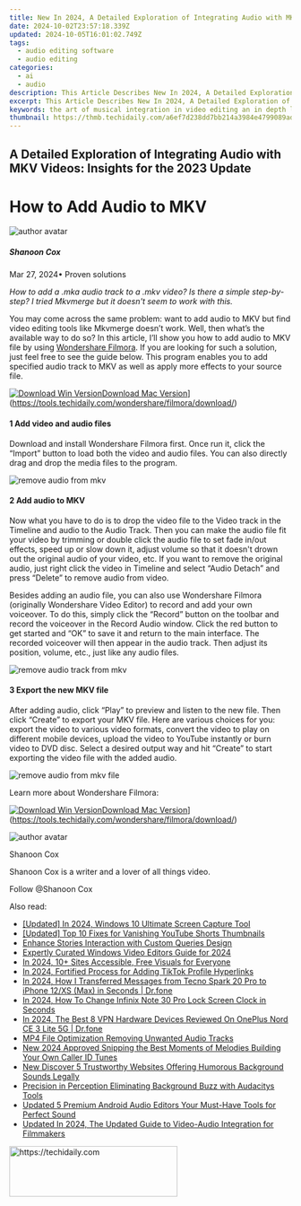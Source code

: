 ```yaml
---
title: New In 2024, A Detailed Exploration of Integrating Audio with MKV Videos Insights for the 2023 Update
date: 2024-10-02T23:57:18.339Z
updated: 2024-10-05T16:01:02.749Z
tags: 
  - audio editing software
  - audio editing
categories: 
  - ai
  - audio
description: This Article Describes New In 2024, A Detailed Exploration of Integrating Audio with MKV Videos Insights for the 2023 Update
excerpt: This Article Describes New In 2024, A Detailed Exploration of Integrating Audio with MKV Videos Insights for the 2023 Update
keywords: the art of musical integration in video editing an in depth look at using filmora,the artisans approach to integrating fade out effects in audio design updated for today,mastering audio integration in updated mkv formats,silencing audio integration with videos a guide for dashboard and web solutions 2024 edition,tips for incorporating audio elements into updated mkv video files,ultimate audio cleaner for videos windows mac edition 2024 update,a detailed exploration of integrating audio with mkv videos insights for the 2023 update
thumbnail: https://thmb.techidaily.com/a6ef7d238dd7bb214a3984e4799089ad86b5e4b6f433cd32ec9f580258b7206c.jpg
---
```


## A Detailed Exploration of Integrating Audio with MKV Videos: Insights for the 2023 Update

# How to Add Audio to MKV

![author avatar](https://images.wondershare.com/filmora/article-images/shannon-cox.jpg)

##### Shanoon Cox

 Mar 27, 2024• Proven solutions

_How to add a .mka audio track to a .mkv video? Is there a simple step-by-step? I tried Mkvmerge but it doesn't seem to work with this._

 You may come across the same problem: want to add audio to MKV but find video editing tools like Mkvmerge doesn’t work. Well, then what’s the available way to do so? In this article, I’ll show you how to add audio to MKV file by using [Wondershare Filmora](https://tools.techidaily.com/wondershare/filmora/download/). If you are looking for such a solution, just feel free to see the guide below. This program enables you to add specified audio track to MKV as well as apply more effects to your source file.

[![Download Win Version](https://images.wondershare.com/filmora/guide/download-btn-win.jpg)](https://tools.techidaily.com/wondershare/filmora/download/)[Download Mac Version](https://images.wondershare.com/filmora/guide/download-btn-mac.jpg)](https://tools.techidaily.com/wondershare/filmora/download/)

#### 1 Add video and audio files

 Download and install Wondershare Filmora first. Once run it, click the “Import” button to load both the video and audio files. You can also directly drag and drop the media files to the program.

![remove audio from mkv](https://images.wondershare.com/images/multimedia/video-editor/video-editor-main-interface.jpg)

#### 2 Add audio to MKV

 Now what you have to do is to drop the video file to the Video track in the Timeline and audio to the Audio Track. Then you can make the audio file fit your video by trimming or double click the audio file to set fade in/out effects, speed up or slow down it, adjust volume so that it doesn't drown out the original audio of your video, etc. If you want to remove the original audio, just right click the video in Timeline and select “Audio Detach” and press “Delete” to remove audio from video.

 Besides adding an audio file, you can also use Wondershare Filmora (originally Wondershare Video Editor) to record and add your own voiceover. To do this, simply click the “Record” button on the toolbar and record the voiceover in the Record Audio window. Click the red button to get started and “OK” to save it and return to the main interface. The recorded voiceover will then appear in the audio track. Then adjust its position, volume, etc., just like any audio files.

![remove audio track from mkv](https://images.wondershare.com/images/multimedia/video-editor/audio-detach.jpg)

#### 3 Export the new MKV file

 After adding audio, click “Play” to preview and listen to the new file. Then click “Create” to export your MKV file. Here are various choices for you: export the video to various video formats, convert the video to play on different mobile devices, upload the video to YouTube instantly or burn video to DVD disc. Select a desired output way and hit “Create” to start exporting the video file with the added audio.

![remove audio from mkv file](https://images.wondershare.com/images/multimedia/video-editor/video-editor-output.jpg)

 Learn more about Wondershare Filmora:

[![Download Win Version](https://images.wondershare.com/filmora/guide/download-btn-win.jpg)](https://tools.techidaily.com/wondershare/filmora/download/)[Download Mac Version](https://images.wondershare.com/filmora/guide/download-btn-mac.jpg)](https://tools.techidaily.com/wondershare/filmora/download/)

![author avatar](https://images.wondershare.com/filmora/article-images/shannon-cox.jpg)

Shanoon Cox

Shanoon Cox is a writer and a lover of all things video.

Follow @Shanoon Cox

<ins class="adsbygoogle"
      style="display:block"
      data-ad-client="ca-pub-7571918770474297"
      data-ad-slot="8358498916"
      data-ad-format="auto"
      data-full-width-responsive="true"></ins>

<span class="atpl-alsoreadstyle">Also read:</span>
<div><ul>
<li><a href="https://remote-screen-capture.techidaily.com/updated-in-2024-windows-10-ultimate-screen-capture-tool/"><u>[Updated] In 2024, Windows 10 Ultimate Screen Capture Tool</u></a></li>
<li><a href="https://facebook-video-footage.techidaily.com/updated-top-10-fixes-for-vanishing-youtube-shorts-thumbnails/"><u>[Updated] Top 10 Fixes for Vanishing YouTube Shorts Thumbnails</u></a></li>
<li><a href="https://instagram-videos.techidaily.com/enhance-stories-interaction-with-custom-queries-design/"><u>Enhance Stories Interaction with Custom Queries Design</u></a></li>
<li><a href="https://some-knowledge.techidaily.com/expertly-curated-windows-video-editors-guide-for-2024/"><u>Expertly Curated Windows Video Editors Guide for 2024</u></a></li>
<li><a href="https://extra-lessons.techidaily.com/in-2024-10plus-sites-accessible-free-visuals-for-everyone/"><u>In 2024, 10+ Sites Accessible, Free Visuals for Everyone</u></a></li>
<li><a href="https://fox-access.techidaily.com/in-2024-fortified-process-for-adding-tiktok-profile-hyperlinks/"><u>In 2024, Fortified Process for Adding TikTok Profile Hyperlinks</u></a></li>
<li><a href="https://android-transfer.techidaily.com/in-2024-how-i-transferred-messages-from-tecno-spark-20-pro-to-iphone-12xs-max-in-seconds-drfone-by-drfone-transfer-from-android-transfer-from-android/"><u>In 2024, How I Transferred Messages from Tecno Spark 20 Pro to iPhone 12/XS (Max) in Seconds | Dr.fone</u></a></li>
<li><a href="https://unlock-android.techidaily.com/in-2024-how-to-change-infinix-note-30-pro-lock-screen-clock-in-seconds-by-drfone-android/"><u>In 2024, How To Change Infinix Note 30 Pro Lock Screen Clock in Seconds</u></a></li>
<li><a href="https://phone-solutions.techidaily.com/in-2024-the-best-8-vpn-hardware-devices-reviewed-on-oneplus-nord-ce-3-lite-5g-drfone-by-drfone-virtual-android/"><u>In 2024, The Best 8 VPN Hardware Devices Reviewed On OnePlus Nord CE 3 Lite 5G | Dr.fone</u></a></li>
<li><a href="https://audio-editing.techidaily.com/mp4-file-optimization-removing-unwanted-audio-tracks/"><u>MP4 File Optimization Removing Unwanted Audio Tracks</u></a></li>
<li><a href="https://audio-editing.techidaily.com/new-2024-approved-snipping-the-best-moments-of-melodies-building-your-own-caller-id-tunes/"><u>New 2024 Approved Snipping the Best Moments of Melodies Building Your Own Caller ID Tunes</u></a></li>
<li><a href="https://audio-editing.techidaily.com/new-discover-5-trustworthy-websites-offering-humorous-background-sounds-legally/"><u>New Discover 5 Trustworthy Websites Offering Humorous Background Sounds Legally</u></a></li>
<li><a href="https://audio-editing.techidaily.com/precision-in-perception-eliminating-background-buzz-with-audacitys-tools/"><u>Precision in Perception Eliminating Background Buzz with Audacitys Tools</u></a></li>
<li><a href="https://audio-editing.techidaily.com/updated-5-premium-android-audio-editors-your-must-have-tools-for-perfect-sound/"><u>Updated 5 Premium Android Audio Editors Your Must-Have Tools for Perfect Sound</u></a></li>
<li><a href="https://audio-editing.techidaily.com/updated-in-2024-the-updated-guide-to-video-audio-integration-for-filmmakers/"><u>Updated In 2024, The Updated Guide to Video-Audio Integration for Filmmakers</u></a></li>
</ul></div>

<!-- affiliate ads begin -->
<a href="https://homestyler.sjv.io/c/5597632/1943750/22993" target="_top" id="1943750">
  <img src="//a.impactradius-go.com/display-ad/22993-1943750" border="0" alt="https://techidaily.com" width="300" height="90"/>
</a>
<img height="0" width="0" src="https://homestyler.sjv.io/i/5597632/1943750/22993" style="position:absolute;visibility:hidden;" border="0" />
<!-- affiliate ads end -->

